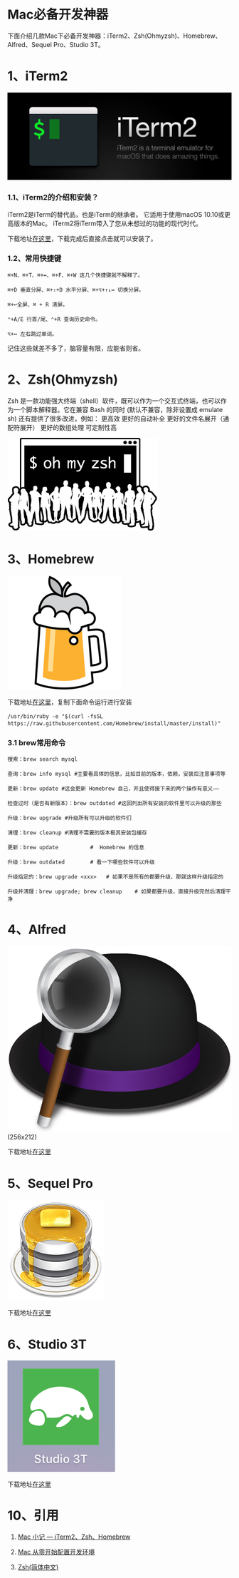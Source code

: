 # Mac必备开发神器
下面介绍几款Mac下必备开发神器：iTerm2、Zsh(Ohmyzsh)、Homebrew、Alfred、Sequel Pro、Studio 3T。

# 1、iTerm2
![iTerm2](./imgs/iterm2.jpg)

### 1.1、iTerm2的介绍和安装？
iTerm2是iTerm的替代品，也是iTerm的继承者。 它适用于使用macOS 10.10或更高版本的Mac。 iTerm2将iTerm带入了您从未想过的功能的现代时代。

下载地址[在这里](https://www.iterm2.com/)，下载完成后直接点击就可以安装了。

### 1.2、常用快捷键

```
⌘+N、⌘+T、⌘+↔、⌘+F、⌘+W 这几个快捷键就不解释了。

⌘+D 垂直分屏、⌘+⇧+D 水平分屏、⌘+⌥+↑↓↔ 切换分屏。

⌘+↩全屏、⌘ + R 清屏。

⌃+A/E 行首/尾、⌃+R 查询历史命令。

⌥+↔ 左右跳过单词。
```

记住这些就差不多了，脑容量有限，应能省则省。

# 2、Zsh(Ohmyzsh)
Zsh 是一款功能强大终端（shell）软件，既可以作为一个交互式终端，也可以作为一个脚本解释器。它在兼容 Bash 的同时 (默认不兼容，除非设置成 emulate sh) 还有提供了很多改进，例如：
更高效
更好的自动补全
更好的文件名展开（通配符展开）
更好的数组处理
可定制性高

![Ohmyzsh](./imgs/OMZLogo_BnW.png)


# 3、Homebrew
![Homebrew](./imgs/homebrew.png)

下载地址[在这里](https://brew.sh/)，复制下面命令运行进行安装
```
/usr/bin/ruby -e "$(curl -fsSL https://raw.githubusercontent.com/Homebrew/install/master/install)"
```

### 3.1 brew常用命令
```
搜索：brew search mysql

查询：brew info mysql #主要看具体的信息，比如目前的版本，依赖，安装后注意事项等

更新：brew update #这会更新 Homebrew 自己，并且使得接下来的两个操作有意义——

检查过时（是否有新版本）：brew outdated #这回列出所有安装的软件里可以升级的那些

升级：brew upgrade #升级所有可以升级的软件们

清理：brew cleanup #清理不需要的版本极其安装包缓存

更新：brew update          #  Homebrew 的信息

升级：brew outdated        # 看一下哪些软件可以升级

升级指定的：brew upgrade <xxx>   # 如果不是所有的都要升级，那就这样升级指定的
 
升级并清理：brew upgrade; brew cleanup    # 如果都要升级，直接升级完然后清理干净
```

# 4、Alfred
![4、Alfred](./imgs/alfred.png)(256x212)

下载地址[在这里](https://www.alfredapp.com/)

# 5、Sequel Pro
![SequelPro](./imgs/sequel_pro.png)

下载地址[在这里](http://www.sequelpro.com/)


# 6、Studio 3T
![Studio3T](./imgs/studio3t.png)

下载地址[在这里](https://studio3t.com/)

# 10、引用
1. [Mac 小记 — iTerm2、Zsh、Homebrew](https://www.cnblogs.com/youclk/p/8125305.html)

2. [Mac 从零开始配置开发环境](https://www.codecasts.com/series/setup-a-mac-dev-machine)

3. [Zsh(简体中文)](https://wiki.archlinux.org/index.php/Zsh_(%E7%AE%80%E4%BD%93%E4%B8%AD%E6%96%87))